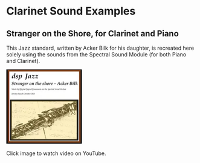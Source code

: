 # Clarinet Sound Examples

## Stranger on the Shore, for Clarinet and Piano

This Jazz standard, written by Acker Bilk for his daughter, is recreated here solely using the sounds from the Spectral Sound Module (for both Piano and Clarinet).

<a href="https://youtu.be/UQhA9S9ByZ4" target="_blank">
  <img src="StrangerOnTheShore_Thumbnail.png" alt="Clarinet and Piano sounds recreated purely on this Synth" width="200">
</a>

Click image to watch video on YouTube.
